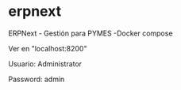 # erpnext
ERPNext - Gestión para PYMES -Docker compose

Ver en "localhost:8200"

Usuario: Administrator

Password: admin
